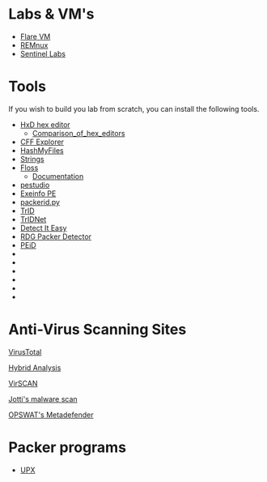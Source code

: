 # Labs & VM's

- [Flare VM](https://www.fireeye.com/services/freeware/flare-vm.html)
- [REMnux](https://docs.remnux.org/install-distro/get-virtual-appliance)
- [Sentinel Labs](https://www.sentinelone.com/labs/building-a-custom-malware-analysis-lab-environment/)

# Tools

If you wish to build you lab from scratch, you can install the following tools.

- [HxD hex editor](https://mh-nexus.de/en/hxd/)
  - [Comparison_of_hex_editors](https://en.wikipedia.org/wiki/Comparison_of_hex_editors)
- [CFF Explorer](https://ntcore.com/?page_id=388)
- [HashMyFiles](http://www.nirsoft.net/utils/hash_my_files.html)
- [Strings](https://docs.microsoft.com/en-us/sysinternals/downloads/strings)
- [Floss](https://github.com/mandiant/flare-floss)
  - [Documentation](https://www.mandiant.com/resources/automatically-extracting-obfuscated-strings)
- [pestudio](https://www.winitor.com/)
- [Exeinfo PE](https://exeinfo-pe.en.uptodown.com/windows#:~:text=Exeinfo%20PE%20is%20a%20program,exe%2C%20or%20simply%20delete%20it.&text=In%20short%2C%20you%20can%20access,edit%20any%20Windows%20executable%20file.)
- [packerid.py](https://github.com/sooshie/packerid)
- [TrID](https://mark0.net/soft-trid-e.html)
- [TrIDNet](https://mark0.net/soft-tridnet-e.html)
- [Detect It Easy](https://horsicq.github.io/)
- [RDG Packer Detector](http://www.rdgsoft.net/)
- [PEiD](https://www.softpedia.com/get/Programming/Packers-Crypters-Protectors/PEiD-updated.shtml)
- []()
- []()
- []()
- []()
- []()
- []()

# Anti-Virus Scanning Sites

[VirusTotal](https://www.virustotal.com/gui/)

[Hybrid Analysis](https://www.hybrid-analysis.com/)

[VirSCAN](https://www.virscan.org/)

[Jotti's malware scan](https://virusscan.jotti.org/)

[ OPSWAT's Metadefender](https://metadefender.opswat.com/#!/scan-file)

# Packer programs
- [UPX](https://upx.github.io/)
